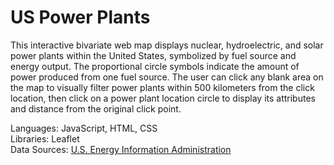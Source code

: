 # US Power Plants

This interactive bivariate web map displays nuclear, hydroelectric, and solar power plants within the
United States, symbolized by fuel source and energy output. The proportional circle symbols indicate
the amount of power produced from one fuel source. The user can click any blank area on the map to
visually filter power plants within 500 kilometers from the click location, then click on a power
plant location circle to display its attributes and distance from the original click point.
  
Languages: JavaScript, HTML, CSS\
Libraries: Leaflet\
Data Sources: [U.S. Energy Information Administration](https://www.eia.gov/electricity/data/eia923/)
